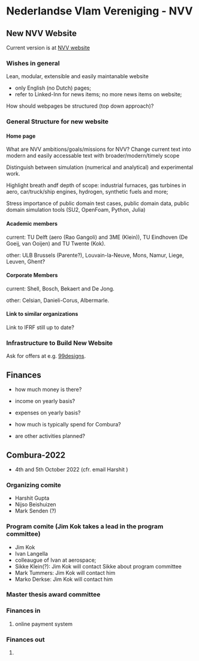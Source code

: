 # Nederlandse Vlam Vereniging - NVV 

## New NVV Website

Current version is at [NVV website](http://vlamvereniging.nl/en)

### Wishes in general 
Lean, modular, extensible and easily maintanable website
- only English (no Dutch) pages;
- refer to Linked-Inn for news items; no more news items on website; 

How should webpages be structured (top down approach)?

### General Structure for new website  

#### Home page
What are NVV ambitions/goals/missions for NVV? Change current text into modern and easily accessable text with  broader/modern/timely scope 

Distinguish between simulation (numerical and analytical) and experimental work. 

Highlight breath andf depth of scope: industrial furnaces, gas turbines in aero, car/truck/ship engines, hydrogen,  synthetic fuels and more; 

Stress importance of public domain test cases, public domain data, public domain simulation tools (SU2, OpenFoam, Python, Julia)

#### Academic members 
current: TU Delft (aero (Rao Gangoli) and 3ME (Klein)), TU Eindhoven (De Goeij, van Ooijen) and TU Twente (Kok). 

other: ULB Brussels (Parente?), Louvain-la-Neuve, Mons, Namur, Liege, Leuven, Ghent? 

#### Corporate Members 
current: Shell, Bosch,  Bekaert and De Jong. 

other: Celsian, Danieli-Corus, Albermarle. 

#### Link to similar organizations 
Link to IFRF still up to date? 

### Infrastructure to Build New Website 
Ask for offers at e.g. [99designs](https://en.99designs.nl). 

## Finances 

- how much money is there? 

- income on yearly basis? 

- expenses on yearly basis?  

- how much is typically spend for Combura? 

- are other activities planned? 

## Combura-2022 

- 4th and 5th October 2022 (cfr. email Harshit )

### Organizing comite 
- Harshit Gupta 
- Nijso Beishuizen
- Mark Senden (?)

### Program comite (Jim Kok takes a lead in the program committee) 
- Jim Kok
- Ivan Langella
- colleaugue of Ivan at aerospace; 
- Sikke Klein(?): Jim Kok will contact Sikke about program committee
- Mark Tummers: Jim Kok will contact him
- Marko Derkse: Jim Kok will contact him

### Master thesis award committee 

### Finances in 
1. online payment system 

### Finances out 
1. 




```julia

```
